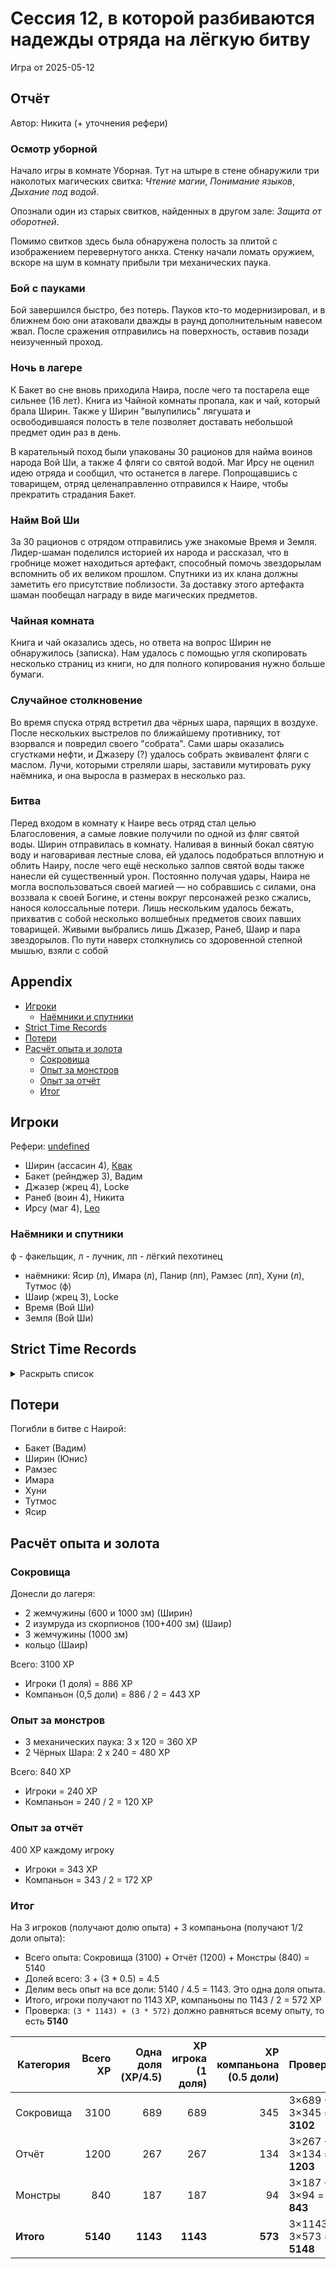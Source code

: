 # Сессия 12, в которой разбиваются надежды отряда на лёгкую битву

<!--
<a title="" href="">
  <img src="" style="width:800px" />
</a>
-->

Игра от 2025-05-12

## Отчёт

Автор: Никита (+ уточнения рефери)

### Осмотр уборной

Начало игры в комнате Уборная. Тут на штыре в стене обнаружили три наколотых магических свитка: _Чтение магии_,
_Понимание языков_, _Дыхание под водой_.

Опознали один из старых свитков, найденных в другом зале: _Защита от оборотней_.

Помимо свитков здесь была обнаружена полость за плитой с изображением перевернутого анкха. Стенку начали ломать оружием,
вскоре на шум в комнату прибыли три механических паука.

### Бой с пауками

Бой завершился быстро, без потерь. Пауков кто-то модернизировал, и в ближнем бою они атаковали дважды в раунд
дополнительным навесом жвал. После сражения отправились на поверхность, оставив позади неизученный проход.

### Ночь в лагере

К Бакет во сне вновь приходила Наира, после чего та постарела еще сильнее (16 лет). Книга из Чайной комнаты пропала, как
и чай, который брала Ширин. Также у Ширин "вылупились" лягушата и освободившаяся полость в теле позволяет доставать
небольшой предмет один раз в день.

В карательный поход были упакованы 30 рационов для найма воинов народа Вой Ши, а также 4 фляги со святой водой. Маг Ирсу
не оценил идею отряда и сообщил, что останется в лагере. Попрощавшись с товарищем, отряд целенаправленно отправился к
Наире, чтобы прекратить страдания Бакет.

### Найм Вой Ши

За 30 рационов с отрядом отправились уже знакомые Время и Земля. Лидер-шаман поделился историей их народа и рассказал,
что в гробнице может находиться артефакт, способный помочь звездорылам вспомнить об их великом прошлом. Спутники из их
клана должны заметить его присутствие поблизости. За доставку этого артефакта шаман пообещал награду в виде магических
предметов.

### Чайная комната

Книга и чай оказались здесь, но ответа на вопрос Ширин не обнаружилось (записка). Нам удалось с помощью угля скопировать
несколько страниц из книги, но для полного копирования нужно больше бумаги.

### Случайное столкновение

Во время спуска отряд встретил два чёрных шара, парящих в воздухе. После нескольких выстрелов по ближайшему противнику,
тот взорвался и повредил своего "собрата". Сами шары оказались сгустками нефти, и Джазеру (?) удалось собрать эквивалент
фляги с маслом. Лучи, которыми стреляли шары, заставили мутировать руку наёмника, и она выросла в размерах в несколько
раз.

### Битва

Перед входом в комнату к Наире весь отряд стал целью Благословения, а самые ловкие получили по одной из фляг святой
воды. Ширин отправилась в комнату. Наливая в винный бокал святую воду и наговаривая лестные слова, ей удалось
подобраться вплотную и облить Наиру, после чего ещё несколько залпов святой воды также нанесли ей существенный урон.
Постоянно получая удары, Наира не могла воспользоваться своей магией — но собравшись с силами, она воззвала к своей
Богине, и стены вокруг персонажей резко сжались, нанося колоссальные потери. Лишь нескольким удалось бежать, прихватив с
собой несколько волшебных предметов своих павших товарищей. Живыми выбрались лишь Джазер, Ранеб, Шаир и пара
звездорылов. По пути наверх столкнулись со здоровенной степной мышью, взяли с собой

## Appendix

<!-- toc -->

- [Игроки](#%D0%B8%D0%B3%D1%80%D0%BE%D0%BA%D0%B8)
  - [Наёмники и спутники](#%D0%BD%D0%B0%D1%91%D0%BC%D0%BD%D0%B8%D0%BA%D0%B8-%D0%B8-%D1%81%D0%BF%D1%83%D1%82%D0%BD%D0%B8%D0%BA%D0%B8)
- [Strict Time Records](#strict-time-records)
- [Потери](#%D0%BF%D0%BE%D1%82%D0%B5%D1%80%D0%B8)
- [Расчёт опыта и золота](#%D1%80%D0%B0%D1%81%D1%87%D1%91%D1%82-%D0%BE%D0%BF%D1%8B%D1%82%D0%B0-%D0%B8-%D0%B7%D0%BE%D0%BB%D0%BE%D1%82%D0%B0)
  - [Сокровища](#%D1%81%D0%BE%D0%BA%D1%80%D0%BE%D0%B2%D0%B8%D1%89%D0%B0)
  - [Опыт за монстров](#%D0%BE%D0%BF%D1%8B%D1%82-%D0%B7%D0%B0-%D0%BC%D0%BE%D0%BD%D1%81%D1%82%D1%80%D0%BE%D0%B2)
  - [Опыт за отчёт](#%D0%BE%D0%BF%D1%8B%D1%82-%D0%B7%D0%B0-%D0%BE%D1%82%D1%87%D1%91%D1%82)
  - [Итог](#%D0%B8%D1%82%D0%BE%D0%B3)

<!-- tocstop -->

## Игроки

Рефери: [undefined](https://t.me/oktottrpg)

- Ширин (ассасин 4), [Квак](https://t.me/troglog)
- Бакет (рейнджер 3), Вадим
- Джазер (жрец 4), Locke
- Ранеб (воин 4), Никита
- Ирсу (маг 4), [Leo](https://t.me/fiftyforfifty)

### Наёмники и спутники

ф - факельщик, л - лучник, лп - лёгкий пехотинец

- наёмники: Ясир (л), Имара (л), Панир (лп), Рамзес (лп), Хуни (л), Тутмос (ф)
- Шаир (жрец 3), Locke
- Время (Вой Ши)
- Земля (Вой Ши)

## Strict Time Records

<details><summary>Раскрыть список</summary>

По дням

- 1 день: 1ч + 2ч20м (игра 1) 10 января
- 2 день: отдых в лагере, ночёвка (игра 2) 17 января
- 3 день: 1ч + 3ч20м, остались внутри (конец игры 2). 4ч30м внутри (игра 3). 2ч30м (игра 4).
- 4-7 день: отдых, наём
- 8 день: раскопки шахты снаружи (конец игры 4) (игра 5)
- 9 день: 3ч10м внутри (конец игры 5) (игра 6), вышли наружу и ночевали в лагере
- 10 день: 4ч внутри (конец игры 6), 7ч + 40м в гротах (игра 7), 1ч10 м (игра 8) (Ширин, икра)
- 11-13 день: отдых в лагере, отправка каравана с сокровищами в поселение
- 14 день: 4ч10м (конец игры 8), 3ч40м (игра 9)
- 15 день: отдых, исследования (конец игры 9)
- 16 день (игра 10)
- 17 день: караван доезжает до поселения (игра 11), лечение в лагере
- 18 день: лечение в лагере
- 19 день: спуск в гробницу (7ч 20м) (конец игры 11) (игра 12)
- 20 день: икра в Ширин созревает, караван выезжает обратно, спуск в гробницу и обратно (2ч40м) (конец игры 12)

</details>

## Потери

Погибли в битве с Наирой:

- Бакет (Вадим)
- Ширин (Юнис)
- Рамзес
- Имара
- Хуни
- Тутмос
- Ясир

## Расчёт опыта и золота

### Сокровища

Донесли до лагеря:

- 2 жемчужины (600 и 1000 зм) (Ширин)
- 2 изумруда из скорпионов (100+400 зм) (Шаир)
- 3 жемчужины (1000 зм)
- кольцо (Шаир)

Всего: 3100 XP

- Игроки (1 доля) = 886 XP
- Компаньон (0,5 доли) = 886 / 2 = 443 XP

### Опыт за монстров

- 3 механических паука: 3 x 120 = 360 XP
- 2 Чёрных Шара: 2 x 240 = 480 XP

Всего: 840 XP

- Игроки = 240 XP
- Компаньон = 240 / 2 = 120 XP

### Опыт за отчёт

400 XP каждому игроку

- Игроки = 343 XP
- Компаньон = 343 / 2 = 172 XP

### Итог

На 3 игроков (получают долю опыта) + 3 компаньона (получают 1/2 доли опыта):

- Всего опыта: Сокровища (3100) + Отчёт (1200) + Монстры (840) = 5140
- Долей всего: 3 + (3 \* 0.5) = 4.5
- Делим весь опыт на все доли: 5140 / 4.5 = 1143. Это одна доля опыта.
- Итого, игроки получают по 1143 XP, компаньоны по 1143 / 2 = 572 XP
- Проверка: `(3 * 1143) + (3 * 572)` должно равняться всему опыту, то есть **5140**

| Категория | Всего XP | Одна доля (XP/4.5) | XP игрока (1 доля) | XP компаньона (0.5 доли) | Проверка                  |
| --------- | -------: | -----------------: | -----------------: | -----------------------: | ------------------------- |
| Сокровища |     3100 |                689 |                689 |                      345 | 3×689 + 3×345 = **3102**  |
| Отчёт     |     1200 |                267 |                267 |                      134 | 3×267 + 3×134 = **1203**  |
| Монстры   |      840 |                187 |                187 |                       94 | 3×187 + 3×94 = **843**    |
| **Итого** | **5140** |           **1143** |           **1143** |                  **573** | 3×1143 + 3×573 = **5148** |
